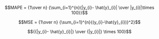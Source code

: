$$MAPE = {1\over n} {\sum_{i=1}^{n}{|y_{i}- \hat{y}_{i}| \over |y_{i}|\times 100}}$$

$$MSE = {1\over n} {\sum_{i=1}^{n}{(y_{i}-\hat{y}_{i})}^2}$$ 

$${{|y_{i}- \hat{y}_{i}|} \over {|y_{i}|} \times 100}$$
